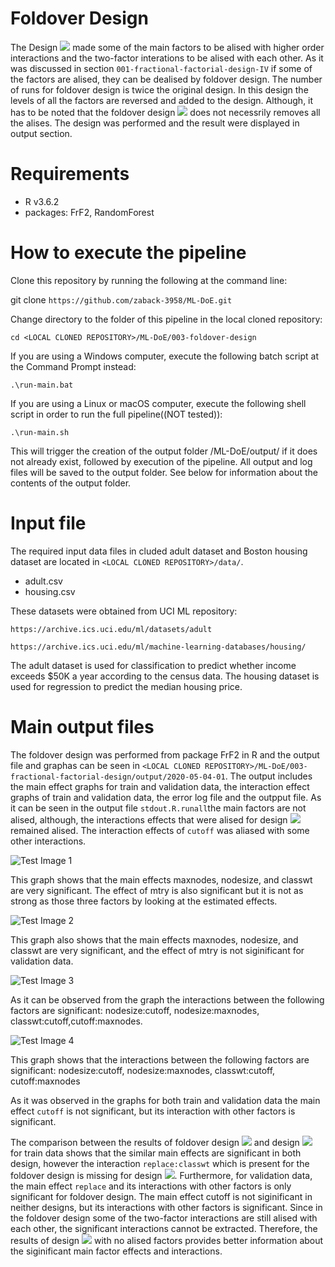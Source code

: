 # Foldover Design
The Design <img src="http://latex.codecogs.com/gif.latex?&space;2_{IV}^{7-2}" border="0"/> made some of the main factors to be alised with higher order interactions and the two-factor interations to be alised with each other. As it was discussed in section ``001-fractional-factorial-design-IV`` if some of the factors are alised, they can be dealised by foldover design. The number of runs for foldover design is twice the original design. In this design the levels of all the factors are reversed and added to the design. Although, it has to be noted that the foldover design <img src="http://latex.codecogs.com/gif.latex?&space;IV" border="0"/> does not necessrily removes all the alises. The design was performed and the result were displayed in output section. 
# Requirements
* R v3.6.2
* packages: FrF2, RandomForest
# How to execute the pipeline
Clone this repository by running the following at the command line:

git clone ``https://github.com/zaback-3958/ML-DoE.git`` 

Change directory to the folder of this pipeline in the local cloned repository:

``cd <LOCAL CLONED REPOSITORY>/ML-DoE/003-foldover-design``

If you are using a Windows computer, execute the following batch script at the Command Prompt instead:

``.\run-main.bat``

If you are using a Linux or macOS computer, execute the following shell script in order to run the full pipeline((NOT tested)):

``.\run-main.sh``

This will trigger the creation of the output folder <LOCAL CLONED REPOSITORY>/ML-DoE/output/ if it does not already exist, followed by execution of the pipeline. All output and log files will be saved to the output folder. See below for information about the contents of the output folder.
  
# Input file

The required input data files in cluded adult dataset and Boston housing dataset are located in ``<LOCAL CLONED REPOSITORY>/data/``.

* adult.csv
* housing.csv

These datasets were obtained from UCI ML repository:

``https://archive.ics.uci.edu/ml/datasets/adult``

``https://archive.ics.uci.edu/ml/machine-learning-databases/housing/``

The adult dataset is used for classification to predict whether income exceeds $50K a year according to the census data. The housing dataset is used for regression to predict the median housing price. 


# Main output files
The foldover design was performed from package FrF2 in R and the output file and graphas can be seen in ``<LOCAL CLONED REPOSITORY>/ML-DoE/003-fractional-factorial-design/output/2020-05-04-01``. The output includes the main effect graphs for train and validation data, the interaction effect graphs of train and validation data, the error log file and the outpput file. As it can be seen in the output file ``stdout.R.runall``the main factors are not alised, although, the interactions effects that were alised for design <img src="http://latex.codecogs.com/gif.latex?&space;2_{IV}^{7-2}" border="0"/> remained alised. The interaction effects of ``cutoff`` was aliased with some other interactions. 

![Test Image 1](https://github.com/zaback-3958/ML-DoE/blob/master/003-foldover-design/output/2020-05-04-01/plot-main-effects-fractional-factorial-train-IV.png)

This graph shows that the main effects maxnodes, nodesize, and classwt are very significant. The effect of mtry is also significant but it is not as strong as those three factors by looking at the estimated effects. 


![Test Image 2](https://github.com/zaback-3958/ML-DoE/blob/master/003-foldover-design/output/2020-05-04-01/plot-main-effects-fractional-factorial-valid-IV.png)

This graph also shows that the main effects maxnodes, nodesize, and classwt are very significant, and the effect of mtry is not siginificant for validation data.


![Test Image 3](https://github.com/zaback-3958/ML-DoE/blob/master/003-foldover-design/output/2020-05-04-01/plot-interactions-fractional-factorial-train-IV.png)

As it can be observed from the graph the interactions between the following factors are significant: nodesize:cutoff, nodesize:maxnodes, classwt:cutoff,cutoff:maxnodes.

![Test Image 4](https://github.com/zaback-3958/ML-DoE/blob/master/003-foldover-design/output/2020-05-04-01/plot-interactions-fractional-factorial-valid-IV.png)

This graph shows that the interactions between the following factors are significant:
nodesize:cutoff, nodesize:maxnodes, classwt:cutoff, cutoff:maxnodes   

As it was observed in the graphs for both train and validation data the main effect ``cutoff`` is not significant, but its interaction with other factors is significant. 

The comparison between the results of foldover design <img src="http://latex.codecogs.com/gif.latex?&space;2_{VI}^{7-2}" border="0"/> and design <img src="http://latex.codecogs.com/gif.latex?&space;2_{VII}^{7-1}" border="0"/> for train data shows that the similar main effects are significant in both design, however the interaction ``replace:classwt`` which is present for the foldover design is missing for design <img src="http://latex.codecogs.com/gif.latex?&space;2_{VII}^{7-1}" border="0"/>. Furthermore, for validation data, the main effect ``replace``  and its interactions with other factors is only significant for foldover design. The main effect cutoff is not siginificant in neither designs, but its interactions with other factors is significant. Since in the foldover design some of the two-factor interactions are still alised with each other, the significant interactions cannot be extracted. Therefore, the results of design <img src="http://latex.codecogs.com/gif.latex?&space;2_{VII}^{7-1}" border="0"/> with no alised factors provides better information about the siginificant main factor effects and interactions. 
